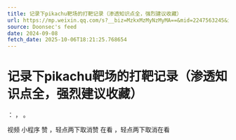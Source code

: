 ```yaml
---
title: 记录下pikachu靶场的打靶记录（渗透知识点全，强烈建议收藏）
url: https://mp.weixin.qq.com/s?__biz=MzkxMzMyNzMyMA==&mid=2247563245&idx=1&sn=10341b82e98339a486f94e6729867b34
source: Doonsec's feed
date: 2024-09-08
fetch_date: 2025-10-06T18:21:25.768654
---
```


# 记录下pikachu靶场的打靶记录（渗透知识点全，强烈建议收藏）

：
，
。

视频
小程序
赞
，轻点两下取消赞
在看
，轻点两下取消在看